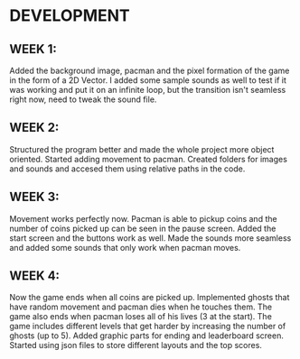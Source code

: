 # DEVELOPMENT
## WEEK 1:
Added the background image, pacman and the pixel formation of the game in the form of a 2D Vector. I added some sample sounds as well to test if it was working and put it on an infinite loop, but the transition isn't seamless right now, need to tweak the sound file.
## WEEK 2:
Structured the program better and made the whole project more object oriented. Started adding movement to pacman. Created folders for images and sounds and accesed them using relative paths in the code.
## WEEK 3:
Movement works perfectly now. Pacman is able to pickup coins and the number of coins picked up can be seen in the pause screen. Added the start screen and the buttons work as well. Made the sounds more seamless and added some sounds that only work when pacman moves.
## WEEK 4:
Now the game ends when all coins are picked up. Implemented ghosts that have random movement and pacman dies when he touches them. The game also ends when pacman loses all of his lives (3 at the start). The game includes different levels that get harder by increasing the number of ghosts (up to 5). Added graphic parts for ending and leaderboard screen. Started using json files to store different layouts and the top scores.
